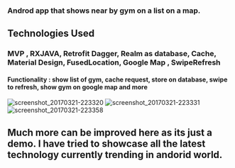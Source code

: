 ### Androd app that shows near by gym on a list on a map.

## Technologies Used 
### MVP , RXJAVA, Retrofit Dagger, Realm as database, Cache, Material Design, FusedLocation, Google Map , SwipeRefresh
#### Functionality : show list of gym, cache request, store on database, swipe to refresh, show gym on google map and more


![screenshot_20170321-223320](https://cloud.githubusercontent.com/assets/8478974/24179914/70992a6a-0e88-11e7-9112-e7e2f4a70870.png)
![screenshot_20170321-223331](https://cloud.githubusercontent.com/assets/8478974/24179916/724d152e-0e88-11e7-8c36-3c1c82fc85f4.png)
![screenshot_20170321-223358](https://cloud.githubusercontent.com/assets/8478974/24179917/73ab1b46-0e88-11e7-859c-16814cdc4ae1.png)

## Much more can be improved here as its just a demo.  I have tried to showcase  all the latest technology currently trending in andorid world. 
